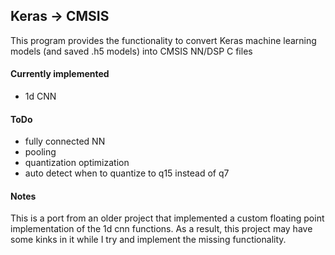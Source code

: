 ## Keras -> CMSIS
This program provides the functionality to convert Keras machine learning models (and saved .h5 models) into CMSIS NN/DSP C files


#### Currently implemented 
* 1d CNN 

#### ToDo
* fully connected NN
* pooling
* quantization optimization 
* auto detect when to quantize to q15 instead of q7


#### Notes
This is a port from an older project that implemented a custom floating point implementation of the 1d cnn functions.
As a result, this project may have some kinks in it while I try and implement the missing functionality.

